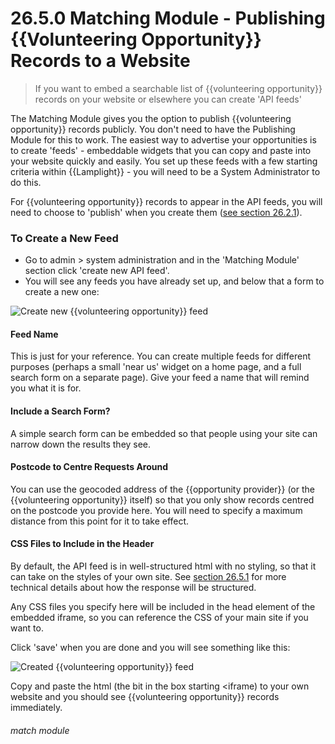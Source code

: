 # 26.5.0 Matching Module - Publishing {{Volunteering Opportunity}} Records to a Website

> If you want to embed a searchable list of {{volunteering opportunity}} records on your website or elsewhere you can create 'API feeds'

The Matching Module gives you the option to publish {{volunteering opportunity}} records publicly. You don't need to have the Publishing Module for this to work. The easiest way to advertise your opportunities is to create 'feeds' - embeddable widgets that you can copy and paste into your website quickly and easily.  You set up these feeds with a few starting criteria within {{Lamplight}} - you will need to be a System Administrator to do this.

For {{volunteering opportunity}} records to appear in the API feeds, you will need to choose to 'publish' when you create them ([see section 26.2.1](/help/index/p/26.2.1)).

### To Create a New Feed

- Go to admin > system  administration and in the 'Matching Module' section click 'create new API feed'.  
- You will see any feeds you have already set up, and below that a form to create a new one:

![Create new {{volunteering opportunity}} feed](26.5.0a.PNG)

#### Feed Name
This is just for your reference. You can create multiple feeds for different purposes (perhaps a small 'near us' widget on a home page, and a full search form on a separate page).  Give your feed a name that will remind you what it is for.

#### Include a Search Form?
A simple search form can be embedded so that people using your site can narrow down the results they see.

#### Postcode to Centre Requests Around
You can use the geocoded address of the {{opportunity provider}} (or the {{volunteering opportunity}} itself) so that you only show records centred on the postcode you provide here. You will need to specify a maximum distance from this point for it to take effect.

#### CSS Files to Include in the Header
By default, the API feed is in well-structured html with no styling, so that it can take on the styles of your own site. See [section 26.5.1](/help/index/p/26.5.1) for more technical details about how the response will be structured.

Any CSS files you specify here will be included in the head element of the embedded iframe, so you can reference the CSS of your main site if you want to.

Click 'save' when you are done and you will see something like this:

![Created {{volunteering opportunity}} feed](26.5.0b.PNG)

Copy and paste the html (the bit in the box starting &lt;iframe) to your own website and you should see {{volunteering opportunity}} records immediately.


###### match module
